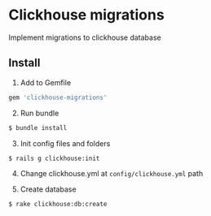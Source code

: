 # Clickhouse migrations

Implement migrations to clickhouse database

## Install

1. Add to Gemfile
```ruby
gem 'clickhouse-migrations'
```

2. Run bundle
```bash
$ bundle install
```

3. Init config files and folders
```bash
$ rails g clickhouse:init
```

4. Change clickhouse.yml at `config/clickhouse.yml` path

5. Create database
```bash
$ rake clickhouse:db:create
```
